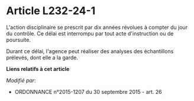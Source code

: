 # Article L232-24-1

L'action disciplinaire se prescrit par dix années révolues à compter du jour du contrôle. Ce délai est interrompu par tout
acte d'instruction ou de poursuite. 

Durant ce délai, l'agence peut réaliser des analyses des échantillons prélevés, dont elle a la garde.

**Liens relatifs à cet article**

_Modifié par_:

  - ORDONNANCE n°2015-1207 du 30 septembre 2015 - art. 26
